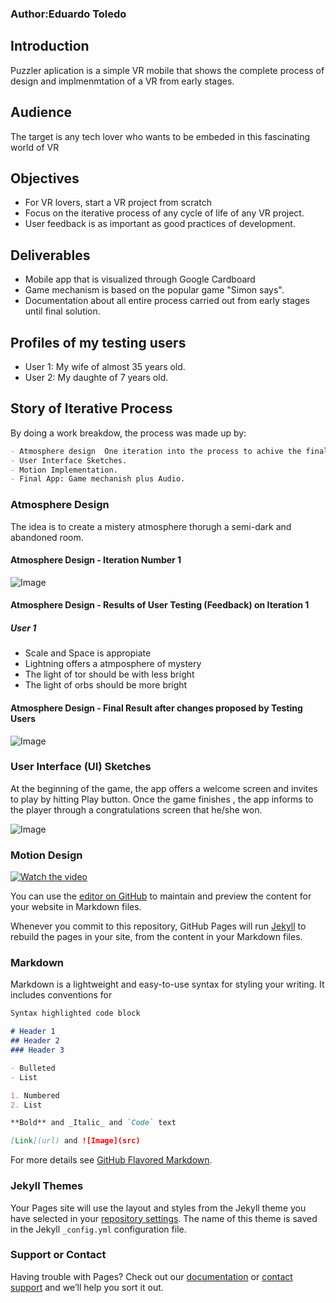 
### Author:Eduardo Toledo

## Introduction
Puzzler aplication is a simple VR mobile that shows the complete process of design and implmenmtation of a VR from early stages.

## Audience
The target is any tech lover  who wants to be embeded in this fascinating world of VR

## Objectives
- For VR lovers, start a VR project from scratch
- Focus on the iterative process of any cycle of life of any VR project.
- User feedback is as important as good practices of development.

## Deliverables
- Mobile app that is visualized through Google Cardboard
- Game mechanism is based on the popular game "Simon says".
- Documentation about all entire process carried out from early stages until final solution.

## Profiles of my testing users

- User 1: My wife of almost 35 years old.
- User 2: My daughte of 7 years old.


## Story of Iterative Process
By  doing a work breakdow,  the process was made up by:

```markdown
- Atmosphere design  One iteration into the process to achive the final result.
- User Interface Sketches.
- Motion Implementation.
- Final App: Game mechanish plus Audio.
```

### Atmosphere Design
The idea is to create a mistery atmosphere thorugh a semi-dark and abandoned room.

#### Atmosphere Design - Iteration Number 1 
![Image](https://eduardo-toledo.github.io/Early%20Design%20-%20Iteration%201%20-%20Unity.png)

#### Atmosphere Design - Results of User Testing (Feedback) on Iteration 1

#####  User 1
- Scale and Space is appropiate
- Lightning offers a atmposphere of mystery
- The light of tor should be with less bright
- The light of orbs should be more bright

#### Atmosphere Design - Final Result after changes proposed by Testing Users
![Image](https://eduardo-toledo.github.io/Early%20Design%20-%20Iteration%202%20-%20Unity.png)


### User Interface (UI) Sketches
At the beginning of the game, the app offers a welcome screen and invites to play by hitting Play button. Once the game finishes , the app informs to the player through a congratulations screen that he/she won. 

![Image](https://eduardo-toledo.github.io/UI%20sketches.jpg)


### Motion  Design

[![Watch the video](https://eduardo-toledo.github.io/video.png)](https://youtu.be/vaffjoJHurw)

You can use the [editor on GitHub](https://github.com/Eduardo-Toledo/Eduardo-Toledo.github.io/edit/master/index.md) to maintain and preview the content for your website in Markdown files.

Whenever you commit to this repository, GitHub Pages will run [Jekyll](https://jekyllrb.com/) to rebuild the pages in your site, from the content in your Markdown files.
 
### Markdown

Markdown is a lightweight and easy-to-use syntax for styling your writing. It includes conventions for

```markdown
Syntax highlighted code block

# Header 1
## Header 2
### Header 3

- Bulleted
- List

1. Numbered
2. List

**Bold** and _Italic_ and `Code` text

[Link](url) and ![Image](src)
```

For more details see [GitHub Flavored Markdown](https://guides.github.com/features/mastering-markdown/).

### Jekyll Themes

Your Pages site will use the layout and styles from the Jekyll theme you have selected in your [repository settings](https://github.com/Eduardo-Toledo/Eduardo-Toledo.github.io/settings). The name of this theme is saved in the Jekyll `_config.yml` configuration file.

### Support or Contact

Having trouble with Pages? Check out our [documentation](https://help.github.com/categories/github-pages-basics/) or [contact support](https://github.com/contact) and we’ll help you sort it out.
